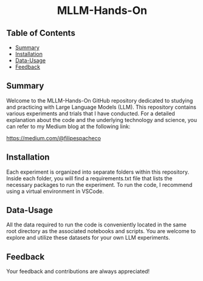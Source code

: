 <div align="center">
  <h1>MLLM-Hands-On</h1>
</div>

## Table of Contents

- [Summary](#summary)
- [Installation](#installation)
- [Data-Usage](#data-usage)
- [Feedback](#feedback)

## Summary

Welcome to the MLLM-Hands-On GitHub repository dedicated to studying and practicing with Large Language Models (LLM). This repository contains various experiments and trials that I have conducted. For a detailed explanation about the code and the underlying technology and science, you can refer to my Medium blog at the following link:

https://medium.com/@filipespacheco

## Installation

Each experiment is organized into separate folders within this repository. Inside each folder, you will find a requirements.txt file that lists the necessary packages to run the experiment. To run the code, I recommend using a virtual environment in VSCode.

## Data-Usage

All the data required to run the code is conveniently located in the same root directory as the associated notebooks and scripts. You are welcome to explore and utilize these datasets for your own LLM experiments.

## Feedback

Your feedback and contributions are always appreciated!
